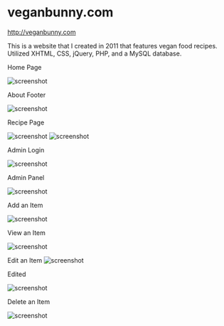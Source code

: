 veganbunny.com
==============

http://veganbunny.com

This is a website that I created in 2011 that features vegan food recipes. Utilized XHTML, CSS, jQuery, PHP, and a MySQL database.

Home Page

![screenshot](http://veganbunny.com/portfolio/images/veganbunny/home.png)

About Footer

![screenshot](http://veganbunny.com/portfolio/images/veganbunny/about.png)

Recipe Page

![screenshot](http://veganbunny.com/portfolio/images/veganbunny/recipe.png)
![screenshot](http://veganbunny.com/portfolio/images/veganbunny/instructions.png)

Admin Login

![screenshot](http://veganbunny.com/portfolio/images/veganbunny/login.png)

Admin Panel

![screenshot](http://veganbunny.com/portfolio/images/veganbunny/adminPanel.png)

Add an Item

![screenshot](http://veganbunny.com/portfolio/images/veganbunny/add.png)

View an Item

![screenshot](http://veganbunny.com/portfolio/images/veganbunny/view.png)

Edit an Item
![screenshot](http://veganbunny.com/portfolio/images/veganbunny/edit.png)

Edited

![screenshot](http://veganbunny.com/portfolio/images/veganbunny/edited.png)

Delete an Item

![screenshot](http://veganbunny.com/portfolio/images/veganbunny/delete.png)


